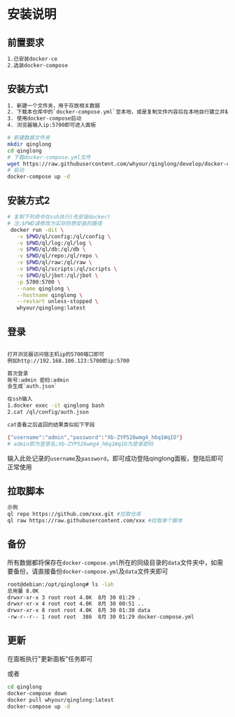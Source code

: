 # 安装说明

## 前置要求
```bash
1.已安装docker-ce
2.选装docker-compose
```
## 安装方式1
```bash
1. 新建一个文件夹，用于存放相关数据
2. 下载本仓库中的`docker-compose.yml`至本地，或是复制文件内容后在本地自行建立并粘贴内容
3. 使用docker-compose启动
4. 浏览器输入ip:5700即可进入面板

# 新建数据文件夹
mkdir qinglong
cd qinglong
# 下载docker-compose.yml文件
wget https://raw.githubusercontent.com/whyour/qinglong/develop/docker-compose.yml
# 启动
docker-compose up -d
```

## 安装方式2
```bash
# 复制下列命令在ssh执行(先安装docker)
# 注:$PWD请修改为实际你想安装的路径
 docker run -dit \
   -v $PWD/ql/config:/ql/config \
   -v $PWD/ql/log:/ql/log \
   -v $PWD/ql/db:/ql/db \
   -v $PWD/ql/repo:/ql/repo \
   -v $PWD/ql/raw:/ql/raw \
   -v $PWD/ql/scripts:/ql/scripts \
   -v $PWD/ql/jbot:/ql/jbot \
   -p 5700:5700 \
   --name qinglong \
   --hostname qinglong \
   --restart unless-stopped \
   whyour/qinglong:latest
```
## 登录
```bash

打开浏览器访问宿主机ip的5700端口即可
例如http://192.168.100.123:5700即ip:5700

首次登录
账号:admin 密码:admin
会生成`auth.json`

在ssh输入 
1.docker exec -it qinglong bash
2.cat /ql/config/auth.json

cat查看之后返回的结果类似如下字段

{"username":"admin","password":"Xb-ZYP526wmg4_h6q1WqIO"}
# admin即为登录名;Xb-ZYP526wmg4_h6q1WqIO为登录密码
```

输入此处记录的`username`及`password`，即可成功登陆qinglong面板，登陆后即可正常使用

## 拉取脚本
```bash
示例
ql repo https://github.com/xxx.git #拉取仓库
ql raw https://raw.githubusercontent.com/xxx #拉取单个脚本
```
## 备份

所有数据都将保存在`docker-compose.yml`所在的同级目录的`data`文件夹中，如需要备份，请直接备份`docker-compose.yml`及`data`文件夹即可

```bash
root@debian:/opt/qinglong# ls -lah
总用量 8.0K
drwxr-xr-x 3 root root 4.0K  8月 30 01:29 .
drwxr-xr-x 4 root root 4.0K  8月 30 00:51 ..
drwxr-xr-x 8 root root 4.0K  8月 30 01:30 data
-rw-r--r-- 1 root root  386  8月 30 01:29 docker-compose.yml
```
## 更新

在面板执行"更新面板"任务即可

或者
```bash
cd qinglong
docker-compose down
docker pull whyour/qinglong:latest
docker-compose up -d
```
